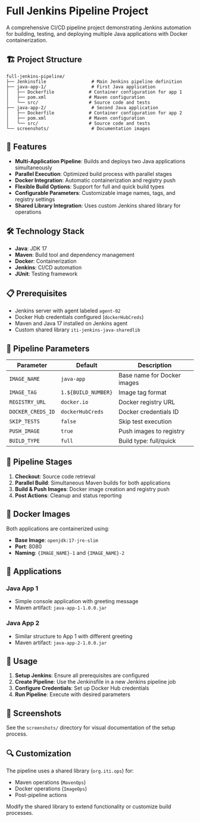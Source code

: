 # Full Jenkins Pipeline Project

A comprehensive CI/CD pipeline project demonstrating Jenkins automation for building, testing, and deploying multiple Java applications with Docker containerization.

## 🏗️ Project Structure

```
full-jenkins-pipeline/
├── Jenkinsfile                 # Main Jenkins pipeline definition
├── java-app-1/                 # First Java application
│   ├── Dockerfile             # Container configuration for app 1
│   ├── pom.xml                # Maven configuration
│   └── src/                   # Source code and tests
├── java-app-2/                 # Second Java application
│   ├── Dockerfile             # Container configuration for app 2
│   ├── pom.xml                # Maven configuration
│   └── src/                   # Source code and tests
└── screenshots/                # Documentation images
```

## 🚀 Features

- **Multi-Application Pipeline**: Builds and deploys two Java applications simultaneously
- **Parallel Execution**: Optimized build process with parallel stages
- **Docker Integration**: Automatic containerization and registry push
- **Flexible Build Options**: Support for full and quick build types
- **Configurable Parameters**: Customizable image names, tags, and registry settings
- **Shared Library Integration**: Uses custom Jenkins shared library for operations

## 🛠️ Technology Stack

- **Java**: JDK 17
- **Maven**: Build tool and dependency management
- **Docker**: Containerization
- **Jenkins**: CI/CD automation
- **JUnit**: Testing framework

## 📋 Prerequisites

- Jenkins server with agent labeled `agent-02`
- Docker Hub credentials configured (`dockerHubCreds`)
- Maven and Java 17 installed on Jenkins agent
- Custom shared library `iti-jenkins-java-sharedlib`

## 🔧 Pipeline Parameters

| Parameter | Default | Description |
|-----------|---------|-------------|
| `IMAGE_NAME` | `java-app` | Base name for Docker images |
| `IMAGE_TAG` | `1.${BUILD_NUMBER}` | Image tag format |
| `REGISTRY_URL` | `docker.io` | Docker registry URL |
| `DOCKER_CREDS_ID` | `dockerHubCreds` | Docker credentials ID |
| `SKIP_TESTS` | `false` | Skip test execution |
| `PUSH_IMAGE` | `true` | Push images to registry |
| `BUILD_TYPE` | `full` | Build type: full/quick |

## 🔄 Pipeline Stages

1. **Checkout**: Source code retrieval
2. **Parallel Build**: Simultaneous Maven builds for both applications
3. **Build & Push Images**: Docker image creation and registry push
4. **Post Actions**: Cleanup and status reporting

## 🐳 Docker Images

Both applications are containerized using:
- **Base Image**: `openjdk:17-jre-slim`
- **Port**: 8080
- **Naming**: `{IMAGE_NAME}-1` and `{IMAGE_NAME}-2`

## 📱 Applications

### Java App 1
- Simple console application with greeting message
- Maven artifact: `java-app-1-1.0.0.jar`

### Java App 2  
- Similar structure to App 1 with different greeting
- Maven artifact: `java-app-2-1.0.0.jar`

## 🚀 Usage

1. **Setup Jenkins**: Ensure all prerequisites are configured
2. **Create Pipeline**: Use the Jenkinsfile in a new Jenkins pipeline job
3. **Configure Credentials**: Set up Docker Hub credentials
4. **Run Pipeline**: Execute with desired parameters

## 📸 Screenshots

See the `screenshots/` directory for visual documentation of the setup process.

## 🔍 Customization

The pipeline uses a shared library (`org.iti.ops`) for:
- Maven operations (`MavenOps`)
- Docker operations (`ImageOps`)
- Post-pipeline actions

Modify the shared library to extend functionality or customize build processes.
